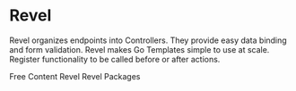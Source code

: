 # Revel

Revel organizes endpoints into Controllers. They provide easy data binding and form validation. Revel makes Go Templates simple to use at scale. Register functionality to be called before or after actions.

<ResourceGroupTitle>Free Content</ResourceGroupTitle>
<BadgeLink colorScheme='blue' badgeText='Official Website' href='https://revel.github.io/tutorial/index.html'>Revel</BadgeLink>
<BadgeLink colorScheme='blue' badgeText='Official Website' href='https://pkg.go.dev/github.com/revel/revel'>Revel Packages</BadgeLink>
